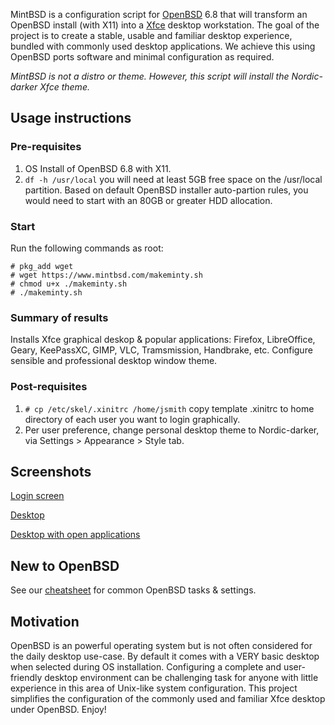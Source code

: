 MintBSD is a configuration script for [OpenBSD](https://openbsd.org "OpenBSD") 6.8 that will transform an OpenBSD install (with X11) into a [Xfce](https://xfce.org/ "Xfce desktop environment") desktop workstation.  The goal of the project is to create a stable, usable and familiar desktop experience, bundled with commonly used desktop applications.  We achieve this using OpenBSD ports software and minimal configuration as required.

*MintBSD is not a distro or theme.  However, this script will install the Nordic-darker Xfce theme.*  

## Usage instructions
### Pre-requisites
1. OS Install of OpenBSD 6.8 with X11.
2. `df -h /usr/local` you will need at least 5GB free space on the /usr/local partition.  Based on default OpenBSD installer auto-partion rules, you would need to start with an 80GB or greater HDD allocation.

### Start
Run the following commands as root:
```
# pkg_add wget
# wget https://www.mintbsd.com/makeminty.sh
# chmod u+x ./makeminty.sh
# ./makeminty.sh
```
### Summary of results
Installs Xfce graphical deskop & popular applications: Firefox, LibreOffice, Geary, KeePassXC, GIMP, VLC, Tramsmission, Handbrake, etc. Configure sensible and professional desktop window theme.

### Post-requisites
1. `# cp /etc/skel/.xinitrc /home/jsmith` copy template .xinitrc to home directory of each user you want to login graphically.
2. Per user preference, change personal desktop theme to Nordic-darker, via Settings > Appearance > Style tab.

## Screenshots
[Login screen](https://www.mintbsd.com/img/login.png "mintBSD login screen")

[Desktop](https://www.mintbsd.com/img/desktop.png "mintBSD desktop screenshot")

[Desktop with open applications](https://www.mintbsd.com/img/desktop-with-apps.png "mintBSD desktop with apps screenshot")

## New to OpenBSD
See our [cheatsheet](cheatsheet.html) for common OpenBSD tasks & settings.

## Motivation
OpenBSD is an powerful operating system but is not often considered for the daily desktop use-case. By default it comes with a VERY basic desktop when selected during OS installation. Configuring a complete and user-friendly desktop environment can be challenging task for anyone with little experience in this area of Unix-like system configuration.  This project simplifies the configuration of the commonly used and familiar Xfce desktop under OpenBSD.  Enjoy!
